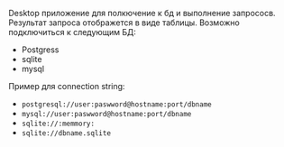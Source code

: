 Desktop приложение для полкючение к бд и выполнение запрососв. Результат  запроса отображется в виде таблицы.
Возможно подключиться к следующим БД:
* Postgress
* sqlite 
* mysql

Пример для connection string:
* `postgresql://user:paswword@hostname:port/dbname`
* `mysql://user:paswword@hostname:port/dbname`
* `sqlite://:memmory:`
* `sqlite://dbname.sqlite`

